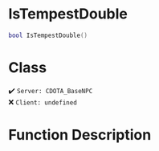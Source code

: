 # IsTempestDouble
```lua
bool IsTempestDouble()
```
# Class
✔️ `Server: CDOTA_BaseNPC`  
❌ `Client: undefined`  

# Function Description


